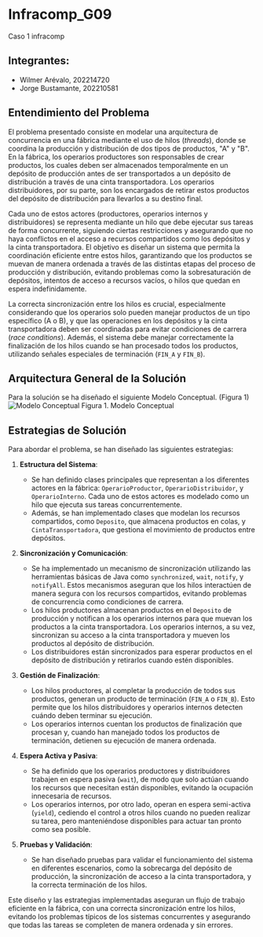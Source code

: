# Infracomp_G09
Caso 1 infracomp

## Integrantes:
- Wilmer Arévalo, 202214720
- Jorge Bustamante, 202210581

## Entendimiento del Problema
El problema presentado consiste en modelar una arquitectura de concurrencia en una fábrica mediante el uso de hilos (*threads*), donde se coordina la producción y distribución de dos tipos de productos, "A" y "B". En la fábrica, los operarios productores son responsables de crear productos, los cuales deben ser almacenados temporalmente en un depósito de producción antes de ser transportados a un depósito de distribución a través de una cinta transportadora. Los operarios distribuidores, por su parte, son los encargados de retirar estos productos del depósito de distribución para llevarlos a su destino final.

Cada uno de estos actores (productores, operarios internos y distribuidores) se representa mediante un hilo que debe ejecutar sus tareas de forma concurrente, siguiendo ciertas restricciones y asegurando que no haya conflictos en el acceso a recursos compartidos como los depósitos y la cinta transportadora. El objetivo es diseñar un sistema que permita la coordinación eficiente entre estos hilos, garantizando que los productos se muevan de manera ordenada a través de las distintas etapas del proceso de producción y distribución, evitando problemas como la sobresaturación de depósitos, intentos de acceso a recursos vacíos, o hilos que quedan en espera indefinidamente.

La correcta sincronización entre los hilos es crucial, especialmente considerando que los operarios solo pueden manejar productos de un tipo específico (A o B), y que las operaciones en los depósitos y la cinta transportadora deben ser coordinadas para evitar condiciones de carrera (*race conditions*). Además, el sistema debe manejar correctamente la finalización de los hilos cuando se han procesado todos los productos, utilizando señales especiales de terminación (`FIN_A` y `FIN_B`).

## Arquitectura General de la Solución
Para la solución se ha diseñado el siguiente Modelo Conceptual. (Figura 1)
![Modelo Conceptual](https://github.com/user-attachments/assets/ab3121d1-1dd5-4cd4-8d5b-388ac834caab)
Figura 1. Modelo Conceptual

## Estrategias de Solución
Para abordar el problema, se han diseñado las siguientes estrategias:

1. **Estructura del Sistema**: 
   - Se han definido clases principales que representan a los diferentes actores en la fábrica: `OperarioProductor`, `OperarioDistribuidor`, y `OperarioInterno`. Cada uno de estos actores es modelado como un hilo que ejecuta sus tareas concurrentemente.
   - Además, se han implementado clases que modelan los recursos compartidos, como `Deposito`, que almacena productos en colas, y `CintaTransportadora`, que gestiona el movimiento de productos entre depósitos.

2. **Sincronización y Comunicación**:
   - Se ha implementado un mecanismo de sincronización utilizando las herramientas básicas de Java como `synchronized`, `wait`, `notify`, y `notifyAll`. Estos mecanismos aseguran que los hilos interactúen de manera segura con los recursos compartidos, evitando problemas de concurrencia como condiciones de carrera.
   - Los hilos productores almacenan productos en el `Deposito` de producción y notifican a los operarios internos para que muevan los productos a la cinta transportadora. Los operarios internos, a su vez, sincronizan su acceso a la cinta transportadora y mueven los productos al depósito de distribución.
   - Los distribuidores están sincronizados para esperar productos en el depósito de distribución y retirarlos cuando estén disponibles.

3. **Gestión de Finalización**:
   - Los hilos productores, al completar la producción de todos sus productos, generan un producto de terminación (`FIN_A` o `FIN_B`). Esto permite que los hilos distribuidores y operarios internos detecten cuándo deben terminar su ejecución.
   - Los operarios internos cuentan los productos de finalización que procesan y, cuando han manejado todos los productos de terminación, detienen su ejecución de manera ordenada.

4. **Espera Activa y Pasiva**:
   - Se ha definido que los operarios productores y distribuidores trabajen en espera pasiva (`wait`), de modo que solo actúan cuando los recursos que necesitan están disponibles, evitando la ocupación innecesaria de recursos.
   - Los operarios internos, por otro lado, operan en espera semi-activa (`yield`), cediendo el control a otros hilos cuando no pueden realizar su tarea, pero manteniéndose disponibles para actuar tan pronto como sea posible.

5. **Pruebas y Validación**:
   - Se han diseñado pruebas para validar el funcionamiento del sistema en diferentes escenarios, como la sobrecarga del depósito de producción, la sincronización de acceso a la cinta transportadora, y la correcta terminación de los hilos.

Este diseño y las estrategias implementadas aseguran un flujo de trabajo eficiente en la fábrica, con una correcta sincronización entre los hilos, evitando los problemas típicos de los sistemas concurrentes y asegurando que todas las tareas se completen de manera ordenada y sin errores.
